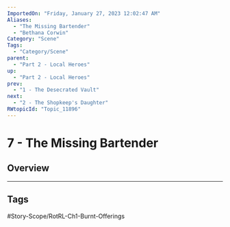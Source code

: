 ```yaml
---
ImportedOn: "Friday, January 27, 2023 12:02:47 AM"
Aliases:
  - "The Missing Bartender"
  - "Bethana Corwin"
Category: "Scene"
Tags:
  - "Category/Scene"
parent:
  - "Part 2 - Local Heroes"
up:
  - "Part 2 - Local Heroes"
prev:
  - "1 - The Desecrated Vault"
next:
  - "2 - The Shopkeep's Daughter"
RWtopicId: "Topic_11896"
---
```

# 7 - The Missing Bartender
## Overview

---
## Tags
#Story-Scope/RotRL-Ch1-Burnt-Offerings

